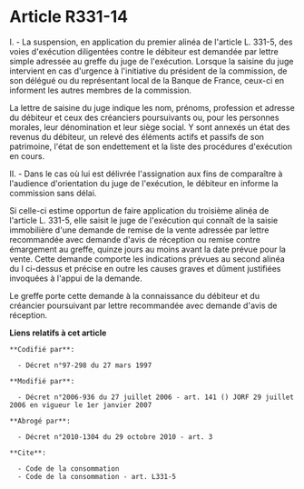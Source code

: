 # Article R331-14

I. - La suspension, en application du premier alinéa de l'article L. 331-5, des voies d'exécution diligentées contre le
débiteur est demandée par lettre simple adressée au greffe du juge de l'exécution. Lorsque la saisine du juge intervient en
cas d'urgence à l'initiative du président de la commission, de son délégué ou du représentant local de la Banque de France,
ceux-ci en informent les autres membres de la commission.

La lettre de saisine du juge indique les nom, prénoms, profession et adresse du débiteur et ceux des créanciers poursuivants
ou, pour les personnes morales, leur dénomination et leur siège social. Y sont annexés un état des revenus du débiteur, un
relevé des éléments actifs et passifs de son patrimoine, l'état de son endettement et la liste des procédures d'exécution en
cours.

II. - Dans le cas où lui est délivrée l'assignation aux fins de comparaître à l'audience d'orientation du juge de
l'exécution, le débiteur en informe la commission sans délai.

Si celle-ci estime opportun de faire application du troisième alinéa de l'article L. 331-5, elle saisit le juge de
l'exécution qui connaît de la saisie immobilière d'une demande de remise de la vente adressée par lettre recommandée avec
demande d'avis de réception ou remise contre émargement au greffe, quinze jours au moins avant la date prévue pour la vente.
Cette demande comporte les indications prévues au second alinéa du I ci-dessus et précise en outre les causes graves et
dûment justifiées invoquées à l'appui de la demande.

Le greffe porte cette demande à la connaissance du débiteur et du créancier poursuivant par lettre recommandée avec demande
d'avis de réception.

**Liens relatifs à cet article**

	**Codifié par**:

	  - Décret n°97-298 du 27 mars 1997

	**Modifié par**:

	  - Décret n°2006-936 du 27 juillet 2006 - art. 141 () JORF 29 juillet 2006 en vigueur le 1er janvier 2007

	**Abrogé par**:

	  - Décret n°2010-1304 du 29 octobre 2010 - art. 3

	**Cite**:

	  - Code de la consommation
	  - Code de la consommation - art. L331-5
